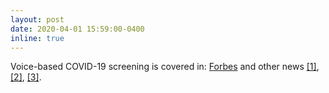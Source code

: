 ```yaml
---
layout: post
date: 2020-04-01 15:59:00-0400
inline: true
---
```


Voice-based COVID-19 screening is covered in: [Forbes](https://www.forbes.com/sites/marcwebertobias/2020/05/05/ai-and-medical-diagnostics-can-a-smartphone-app-detect-covid-19-from-speech-or-a-cough/#7a9114225436) and other news [[1]](https://www.dailymail.co.uk/sciencetech/article-8174045/AI-powered-app-analyzes-users-voice-determine-infected-coronavirus.html), [[2]](https://www.androidauthority.com/experimental-coronavirus-test-voice-recognition-1102427/), [[3]](https://gizmodo-com.cdn.ampproject.org/c/s/gizmodo.com/researchers-built-an-app-that-aims-to-detect-covid-19-b-1842613139/amp).  
